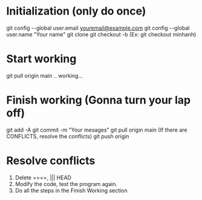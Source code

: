 # Initialization (only do once)
git config --global user.email youremail@example.com
git config --global user.name "Your name"
git clone <repor link>
git checkout -b <your branch>
(Ex: git checkout minhanh)

# Start working
git pull origin main
.. working...

# Finish working (Gonna turn your lap off)
git add -A
git commit -m "Your mesages"
git pull origin main
(If there are CONFLICTS, resolve the conflicts)
git push origin <your branch>

# Resolve conflicts
1. Delete ====, ||| HEAD
2. Modify the code, test the program again.
3. Do all the steps in the Finish Working section
